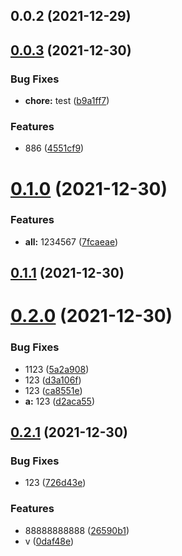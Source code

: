 ## 0.0.2 (2021-12-29)



## [0.0.3](https://github.com/haoziqaq/pnpm-example/compare/0.0.2...0.0.3) (2021-12-30)


### Bug Fixes

* **chore:** test ([b9a1ff7](https://github.com/haoziqaq/pnpm-example/commit/b9a1ff70f562a2aa0362e2addae1a6d3ffe30019))


### Features

* 886 ([4551cf9](https://github.com/haoziqaq/pnpm-example/commit/4551cf96d7729faaf0da94ac787a030eb02acf1a))



# [0.1.0](https://github.com/haoziqaq/pnpm-example/compare/0.0.3...0.1.0) (2021-12-30)


### Features

* **all:** 1234567 ([7fcaeae](https://github.com/haoziqaq/pnpm-example/commit/7fcaeae5e966d6ecc20c624287489053bb500c1e))



## [0.1.1](https://github.com/haoziqaq/pnpm-example/compare/0.1.0...0.1.1) (2021-12-30)



# [0.2.0](https://github.com/haoziqaq/pnpm-example/compare/0.1.1...0.2.0) (2021-12-30)


### Bug Fixes

* 1123 ([5a2a908](https://github.com/haoziqaq/pnpm-example/commit/5a2a908861311ed70f04662b11f485fd57bc1a47))
* 123 ([d3a106f](https://github.com/haoziqaq/pnpm-example/commit/d3a106f71defe1a157a17e7a9ddbd07f78e117d8))
* 123 ([ca8551e](https://github.com/haoziqaq/pnpm-example/commit/ca8551eb642c1e9e16095e20e72448f1c100b2f7))
* **a:** 123 ([d2aca55](https://github.com/haoziqaq/pnpm-example/commit/d2aca5533ff5769a517c4d8f6c9c37460e27e424))



## [0.2.1](https://github.com/haoziqaq/pnpm-example/compare/0.2.0...0.2.1) (2021-12-30)


### Bug Fixes

* 123 ([726d43e](https://github.com/haoziqaq/pnpm-example/commit/726d43ee7ab69d1e901712023ebf6f4391b38301))


### Features

* 88888888888 ([26590b1](https://github.com/haoziqaq/pnpm-example/commit/26590b1532bef0c2461819ca614f3f225c153b88))
* v ([0daf48e](https://github.com/haoziqaq/pnpm-example/commit/0daf48e0b4d03a280226c346bf880f2a754f6141))




